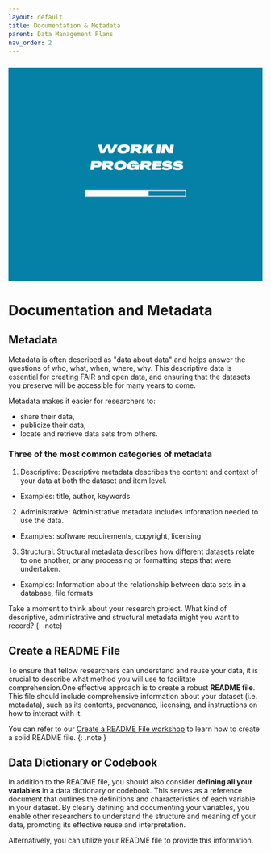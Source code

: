 ```yaml
---
layout: default
title: Documentation & Metadata 
parent: Data Management Plans
nav_order: 2
---
```


<p style="margin-top:25px">
<img src="figures/work-in-progress.png" width="600"/>
</p>

# Documentation and Metadata

## Metadata
Metadata is often described as "data about data" and helps answer the questions of who, what, when, where, why. This descriptive data is essential for creating FAIR and open data, and ensuring that the datasets you preserve will be accessible for many years to come.

Metadata makes it easier for researchers to:
- share their data,
- publicize their data,
- locate and retrieve data sets from others.

### Three of the most common categories of metadata
1. Descriptive: Descriptive metadata describes the content and context of your data at both the dataset and item level. 
- Examples: title, author, keywords
2. Administrative: Administrative metadata includes information needed to use the data.
- Examples: software requirements, copyright, licensing
3. Structural: Structural metadata describes how different datasets relate to one another, or any processing or formatting steps that were undertaken.
- Examples: Information about the relationship between data sets in a database, file formats

Take a moment to think about your research project. What kind of descriptive, administrative and structural metadata might you want to record?
{: .note}

## Create a README File
To ensure that fellow researchers can understand and reuse your data, it is crucial to describe what method you will use to facilitate comprehension.One effective approach is to create a robust **README file**. This file should include comprehensive information about your dataset (i.e. metadata), such as its contents, provenance, licensing, and instructions on how to interact with it. 

You can refer to our <a href="03_create_readme.md" target="_blank">Create a README File workshop</a> to learn how to create a solid README file.
{: .note }

## Data Dictionary or Codebook
In addition to the README file, you should also consider **defining all your variables** in a data dictionary or codebook. This serves as a reference document that outlines the definitions and characteristics of each variable in your dataset. By clearly defining and documenting your variables, you enable other researchers to understand the structure and meaning of your data, promoting its effective reuse and interpretation. 

Alternatively, you can utilize your README file to provide this information.


